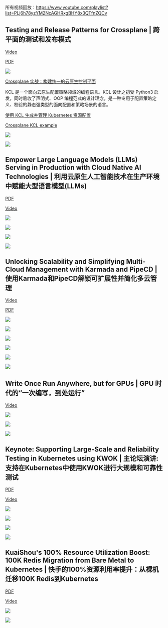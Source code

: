 所有视频回放：https://www.youtube.com/playlist?list=PLj6h78yzYM2NcAGHRxgBHY8x3QTfnZQCv 

## Testing and Release Patterns for Crossplane | 跨平面的测试和发布模式

[Video](https://www.youtube.com/watch?v=QvIMQIrSDws)

[PDF](https://kccncossaidevchn2024.sched.com/event/1eYZ7/testing-and-release-patterns-for-crossplane-guo-xiao-zha-mao-re-yury-tsarev-steven-borrelli-upbound)

![](https://chengzw258.oss-cn-beijing.aliyuncs.com/Article/20240904104530.png)

[Crossplane 实战：构建统一的云原生控制平面](https://mp.weixin.qq.com/s/8tP7tMkrZjiEcHXIDDQnYQ)

KCL 是一个面向云原生配置策略领域的编程语言。KCL 设计之初受 Python3 启发，同时吸收了声明式、OOP 编程范式的设计理念，是一种专用于配置策略定义、校验的静态强类型的面向配置和策略场景的语言。

[使用 KCL 生成并管理 Kubernetes 资源配置](https://www.kcl-lang.io/zh-CN/docs/user_docs/guides/working-with-k8s/generate-k8s-manifests)

[Crossplane KCL example](https://github.com/crossplane-contrib/function-kcl/blob/main/examples/default/resources/composition.yaml)

![](https://chengzw258.oss-cn-beijing.aliyuncs.com/Article/20240904113229.png)

![](https://chengzw258.oss-cn-beijing.aliyuncs.com/Article/20240904193152.png)

## Empower Large Language Models (LLMs) Serving in Production with Cloud Native AI Technologies | 利用云原生人工智能技术在生产环境中赋能大型语言模型(LLMs)

[PDF](https://kccncossaidevchn2024.sched.com/event/1eYZY/empower-large-language-models-llms-serving-in-production-with-cloud-native-ai-technologies-zhi-chang-xia-nanochang-hou-la-xia-nfbo-yun-nfllms-lize-cai-sap-yang-che-alibaba-cloud-intelligence)

[Video](https://www.youtube.com/watch?v=XJqJxhAUQmY)

![](https://chengzw258.oss-cn-beijing.aliyuncs.com/Article/20240904122707.png)

![](https://chengzw258.oss-cn-beijing.aliyuncs.com/Article/20240904193702.png)

![](https://chengzw258.oss-cn-beijing.aliyuncs.com/Article/20240904122858.png)

![](https://chengzw258.oss-cn-beijing.aliyuncs.com/Article/20240904123308.png)

## Unlocking Scalability and Simplifying Multi-Cloud Management with Karmada and PipeCD | 使用Karmada和PipeCD解锁可扩展性并简化多云管理

[Video](https://www.youtube.com/watch?v=4TEBgvoiIHw)

[PDF](https://kccncossaidevchn2024.sched.com/event/1eYYs/unlocking-scalability-and-simplifying-multi-cloud-management-with-karmada-and-pipecd-zhi-karmadarepipecdji-xi-hu-fa-lia-khanh-tran-cyberagent-inc-hongcai-ren-huawei)

![](https://chengzw258.oss-cn-beijing.aliyuncs.com/Article/20240904113755.png)

![](https://chengzw258.oss-cn-beijing.aliyuncs.com/Article/20240904113915.png)

![](https://chengzw258.oss-cn-beijing.aliyuncs.com/Article/20240904113900.png)

![](https://chengzw258.oss-cn-beijing.aliyuncs.com/Article/20240904114243.png)

![](https://chengzw258.oss-cn-beijing.aliyuncs.com/Article/20240904114142.png)

![](https://chengzw258.oss-cn-beijing.aliyuncs.com/Article/20240904114158.png)

## Write Once Run Anywhere, but for GPUs | GPU 时代的“一次编写，到处运行”

[Video](https://www.youtube.com/watch?v=R_PUbW7PeAk)

![](https://chengzw258.oss-cn-beijing.aliyuncs.com/Article/20240904114540.png)

![](https://chengzw258.oss-cn-beijing.aliyuncs.com/Article/20240904115748.png)

![](https://chengzw258.oss-cn-beijing.aliyuncs.com/Article/20240904115646.png)



## Keynote: Supporting Large-Scale and Reliability Testing in Kubernetes using KWOK | 主论坛演讲: 支持在Kubernetes中使用KWOK进行大规模和可靠性测试 

[PDF](https://kccncossaidevchn2024.sched.com/event/1eYYX/keynote-supporting-large-scale-and-reliability-testing-in-kubernetes-using-kwok-mo-3hxi-nanokuberneteszhi-kwokmao-chan-mao-reliao-mao-yuan-chen-nvidia-shiming-zhang-daocloud)

[Video](https://www.youtube.com/watch?v=7cM0PM0oYOU)


![](https://chengzw258.oss-cn-beijing.aliyuncs.com/Article/20240904115955.png)

![](https://chengzw258.oss-cn-beijing.aliyuncs.com/Article/20240904120021.png)

![](https://chengzw258.oss-cn-beijing.aliyuncs.com/Article/20240904120045.png)

![](https://chengzw258.oss-cn-beijing.aliyuncs.com/Article/20240904120127.png)

## KuaiShou's 100% Resource Utilization Boost: 100K Redis Migration from Bare Metal to Kubernetes | 快手的100%资源利用率提升：从裸机迁移100K Redis到Kubernetes

[PDF](https://kccncossaidevchn2024.sched.com/event/1eYat/kuaishous-100-resource-utilization-boost-100k-redis-migration-from-bare-metal-to-kubernetes-zha-100pian-zhi-yi-daeplie-hui-zhe-100k-rediskubernetes-xueqiang-wu-apecloud-yuxing-liu-kuaishou)

[Video](https://www.youtube.com/watch?v=yHXPOupg-iM&list=PLj6h78yzYM2NcAGHRxgBHY8x3QTfnZQCv&index=13)

![](https://chengzw258.oss-cn-beijing.aliyuncs.com/Article/20240904180838.png)

![](https://chengzw258.oss-cn-beijing.aliyuncs.com/Article/20240904181005.png)
